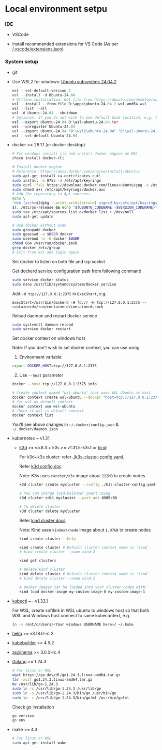 # Local environment setpu

### IDE

- VSCode

- Install recommended extensions for VS Code (As per [/.vscode/extensions.json](/.vscode/extensions.json))

### System setup

- git

- Use WSL2 for windows: [Ubuntu subsystem: 24.04.2](https://ubuntu.com/desktop/wsl)

    ```ps1
    wsl --set-default-version 2
    wsl --install -d Ubuntu-24.04
    # Offline installation: Get file from https://ubuntu.com/desktop/wsl
    wsl --install --from-file D:\apps\ubuntu-24.04.2-wsl-amd64.wsl
    wsl --list --all
    wsl -d Ubuntu-24.04 --shutdown
    # Optional: if you do not wish to use default disk location, e.g. let's say on D:
    wsl --export Ubuntu-24.04 D:\wsl-ubuntu-24.04.tar
    wsl --unregister Ubuntu-24.04
    wsl --import Ubuntu-24.04 "D:\wsl2\ubuntu-24.04" "D:\wsl-ubuntu-24.04.tar"
    wsl --set-default Ubuntu-24.04
    ```

- docker >= 28.1.1 (or docker desktop)

    ```sh
    # For windows install cli and install docker engine on WSL
    choco install docker-cli
    
    # Install docker engine
    # Reference: https://docs.docker.com/engine/install/ubuntu/
    sudo apt-get install ca-certificates curl
    sudo install -m 0755 -d /etc/apt/keyrings
    sudo curl -fsSL https://download.docker.com/linux/ubuntu/gpg -o /etc/apt/keyrings/docker.asc
    sudo chmod a+r /etc/apt/keyrings/docker.asc
    # Add the repository to Apt sources:
    echo \
    "deb [arch=$(dpkg --print-architecture) signed-by=/etc/apt/keyrings/docker.asc] https://download.docker.com/linux/ubuntu \
    $(. /etc/os-release && echo "${UBUNTU_CODENAME:-$VERSION_CODENAME}") stable" | \
    sudo tee /etc/apt/sources.list.d/docker.list > /dev/null
    sudo apt-get update

    # Use docker without sudo
    sudo groupadd docker
    sudo gpasswd -a $USER docker
    sudo usermod -a -G docker $USER
    chmod 664 /var/run/docker.sock
    grep docker /etc/group
    # Exit from wsl and login again
    ```

    Set docker to listen on both file and tcp socket

    Get dockerd service configuration path from following command

    ```sh
    sudo service docker status
    sudo nano /usr/lib/systemd/system/docker.service
    ```

    Add `-H tcp://127.0.0.1:2375` in `ExecStart`, e.g.

    ```
    ExecStart=/usr/bin/dockerd -H fd:// -H tcp://127.0.0.1:2375 --containerd=/run/containerd/containerd.sock
    ```

    Reload daemon and restart docker service

    ```sh
    sudo systemctl daemon-reload
    sudo service docker restart
    ```

    Set docker context on windows host

    Note: If you don't wish to set docker context, you can use using

    1. Environment variable

    ```sh
    export DOCKER_HOST=tcp://127.0.0.1:2375
    ```

    2. Use `--host` parameter

    ```sh
    docker --host tcp://127.0.0.1:2375 info
    ```

    ```sh
    # Create context named "wsl-ubuntu" that uses WSL Ubuntu as host
    docker context create wsl-ubuntu --docker "host=tcp://127.0.0.1:2375"
    # Set wsl as default context
    docker context use wsl-ubuntu
    # Check if wsl is default context
    docker context list
    ```

    You'll see above changes in `~/.docker/config.json` & `~/.docker/daemon.json`

- kubernetes ~ v1.31

    - [k3d](https://github.com/k3d-io/k3d) >= v5.8.3 + k3s >= v1.31.5-k3s1 or [kind](https://github.com/kubernetes-sigs/kind)

        For k3d+k3s cluster: refer [./k3s-cluster-config.yaml](./k3s-cluster-config.yaml).

        Refer [k3d config doc](https://k3d.io/v5.8.3/usage/configfile)

        Note: K3s uses `rancher/k3s` image about `222MB` to create nodes

        ```sh
        k3d cluster create mycluster --config ./k3s-cluster-config.yaml

        # You can change load-balancer poart using
        k3d cluster edit mycluster --port-add 8085:80

        # To delete cluster
        k3d cluster delete mycluster
        ```

        Refer [kind cluster docs](https://kind.sigs.k8s.io/docs/user/quick-start/)

        Note: Kind uses `kindest/node` image about `1.07GB` to create nodes

        ```sh
        kind create cluster --help

        kind create cluster # Default cluster context name is `kind`.
        # kind create cluster --name kind-2

        kind get clusters

        # Delete kind cluster
        kind delete cluster # Default cluster context name is `kind`.
        # kind delete cluster --name kind-2

        # Docker images can be loaded into your cluster nodes with:
        kind load docker-image my-custom-image-0 my-custom-image-1
        ```

- [kubectl](https://kubernetes.io/docs/tasks/tools/install-kubectl-linux/) ~= v1.33.1

    For WSL, create softlink in WSL ubuntu to windows host so that both WSL and Windows host connect to same kubecontext, e.g.

    ```sh
    ln -s /mnt/c/Users/<Your windows USERNAME here>/ ~/.kube
    ```

- [helm](https://github.com/helm/helm) >= v3.18.0-rc.2

- [kubebuilder](https://github.com/kubernetes-sigs/kubebuilder) >= 4.5.2

- [asciinema](https://github.com/asciinema/asciinema/releases/tag/v3.0.0-rc.4) >= 3.0.0-rc.4

- [Golang](https://go.dev/dl/) >= 1.24.3

    ```sh
    # For linux or WSL
    wget https://go.dev/dl/go1.24.3.linux-amd64.tar.gz
    tar -xvzf go1.24.3.linux-amd64.tar.gz
    mv /usr/lib/go-1.24.3
    sudo ln -s /usr/lib/go-1.24.3 /usr/lib/go
    sudo ln -s /usr/lib/go-1.24.3/bin/go /usr/bin/go
    sudo ln -s /usr/lib/go-1.24.3/bin/gofmt /usr/bin/gofmt
    ```

    Check go installation

    ```sh
    go version
    go env
    ```

- make >= 4.3

    ```sh
    # For linux or WSL
    sudo apt-get install make
    ```